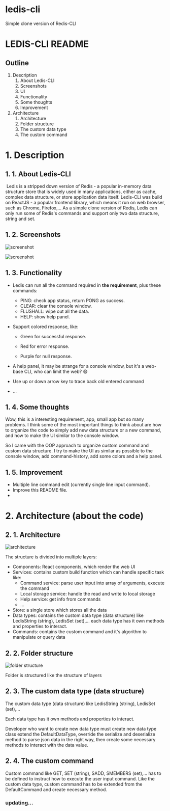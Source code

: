 # ledis-cli
Simple clone version of Redis-CLI

# LEDIS-CLI README

## Outline

1. Description
   1. About Ledis-CLI
   2. Screenshots
   3. UI
   4. Functionality
   5. Some thoughts
   6. Improvement
2. Architecture
   1. Architecture
   2. Folder structure
   3. The custom data type
   4. The custom command

# 1. Description

## 1. 1. About Ledis-CLI

​	Ledis is a stripped down version of Redis -  a popular in-memory data structure store that is widely used in many applications, either as cache, complex data structure, or store application data itself. Ledis-CLI was build on ReactJS - a popular frontend library, which means it run on web browser, such as Chrome, Firefox,... As a simple clone version of Redis, Ledis can only run some of Redis's commands and support only two data structure, string and set.

## 1. 2. Screenshots

![screenshot](https://i.imgur.com/IyVmejL.png)

![screenshot](https://i.imgur.com/FcSb6HQ.png)

## 1. 3. Functionality

- Ledis can run all the command required in **the requirement**, plus these commands:
  - PING: check app status, return PONG as success.
  - CLEAR: clear the console window.
  - FLUSHALL: wipe out all the data.
  - HELP: show help panel.

- Support colored response, like:
  - Green for successful response.

  - Red for error response.

  - Purple for null response.

    

- A help panel, it may be strange for a console window, but it's a web-base CLI, who can limit the web? :smile:

- Use up or down arrow key to trace back old entered command

- ...

## 1. 4. Some thoughts

Wow, this is a interesting requirement, app, small app but so many problems. I think some of the most important things to think about are how to organize the code to simply add new data structure or a new command, and how to make the UI similar to the console window. 

So I came with the OOP approach to organize custom command and custom data structure. I try to make the UI as similar as possible to the console window, add command-history, add some colors and a help panel.

## 1. 5. Improvement

- Multiple line command edit (currently single line input command).
- Improve this README file.
- 

# 2. Architecture (about the code)

## 2. 1. Architecture

![architecture](https://i.imgur.com/e7mBDge.png)



The structure is divided into multiple layers:

- Components: React components, which render the web UI
- Services: contains custom build function which can handle specific task like:
  - Command service: parse user input into array of arguments, execute the command
  - Local storage service: handle the read and write to local storage
  - Help service: get info from commands
  - ...
- Store: a single store which stores all the data
- Data types: contains the custom data type (data structure) like LedisString (string), LedisSet (set),... each data type has it own methods and properties to interact.
- Commands: contains the custom command and it's algorithm to manipulate or query data

## 2. 2. Folder structure

![folder structure](https://i.imgur.com/Lfr3Gkd.png)



Folder is structured like the structure of layers

## 2. 3. The custom data type (data structure)

The custom data type (data structure) like LedisString (string), LedisSet (set),... 

Each data type has it own methods and properties to interact.

Developer who want to create new data type must create new data type class extend the DefaultDataType, override the serialize and deserialize method to parse json data in the right way, then create some necessary methods to interact with the data value.

## 2. 4. The custom command

Custom command like GET, SET (string), SADD, SMEMBERS (set),... has to be defined to instruct how to execute the user input command. Like the custom data type, custom command has to be extended from the DefaultCommand and create necessary method.



### updating...


